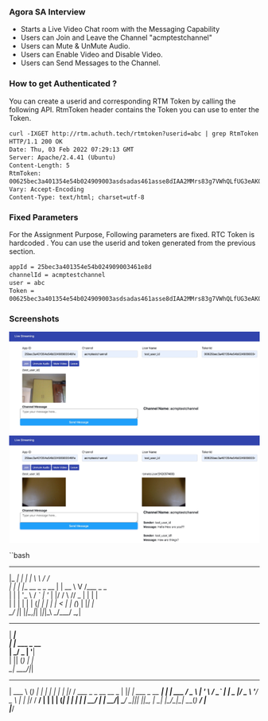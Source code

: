 ### Agora SA Interview 
- Starts a Live Video Chat room with the Messaging Capability
- Users can Join and Leave the Channel "acmptestchannel" 
- Users can Mute & UnMute Audio. 
- Users can Enable Video and Disable Video.
- Users can Send Messages to the Channel.

### How to get Authenticated ?
You can create a userid and corresponding RTM Token by calling the following API. RtmToken header contains the Token you can use to enter the Token.
```
curl -IXGET http://rtm.achuth.tech/rtmtoken?userid=abc | grep RtmToken
HTTP/1.1 200 OK
Date: Thu, 03 Feb 2022 07:29:13 GMT
Server: Apache/2.4.41 (Ubuntu)
Content-Length: 5
RtmToken: 00625bec3a401354e54b024909003asdsadas461asse8dIAA2MMrs83g7VWhQLfUG3eAKQnXtTn64M1ASyU78VUIS2sJBJDUAAAAAEACHSecBydX8YQEA6APJ1fxh
Vary: Accept-Encoding
Content-Type: text/html; charset=utf-8
```

### Fixed Parameters
For the Assignment Purpose, Following parameters are fixed. RTC Token is hardcoded . You can use the userid and token generated from the previous section.
```
appId = 25bec3a401354e54b024909003461e8d
channelId = acmptestchannel
user = abc
Token = 00625bec3a401354e54b024909003asdsadas461asse8dIAA2MMrs83g7VWhQLfUG3eAKQnXtTn64M1ASyU78VUIS2sJBJDUAAAAAEACHSecBydX8YQEA6APJ1fxh
```

### Screenshots
![alt text](https://github.com/Achuthananda/AgoraSAInterview/blob/master/assets/img/ss.jpg)
![alt text](https://github.com/Achuthananda/AgoraSAInterview/blob/master/assets/img/ss1.jpg)

``bash



 _____ _                 _     __   __            
|_   _| |               | |    \ \ / /            
  | | | |__   __ _ _ __ | | __  \ V /___  _   _   
  | | | '_ \ / _` | '_ \| |/ /   \ // _ \| | | |  
  | | | | | | (_| | | | |   <    | | (_) | |_| |  
  \_/ |_| |_|\__,_|_| |_|_|\_\   \_/\___/ \__,_|  
                                                  
                                                  
______                                            
|  ___|                                           
| |_ ___  _ __                                    
|  _/ _ \| '__|                                   
| || (_) | |                                      
\_| \___/|_|                                      
                                                  
                                                  
______      _               _   _               _ 
| ___ \    (_)             | | | |             | |
| |_/ / ___ _ _ __   __ _  | |_| | ___ _ __ ___| |
| ___ \/ _ \ | '_ \ / _` | |  _  |/ _ \ '__/ _ \ |
| |_/ /  __/ | | | | (_| | | | | |  __/ | |  __/_|
\____/ \___|_|_| |_|\__, | \_| |_/\___|_|  \___(_)
                     __/ |                        
                    |___/                         

 
```

